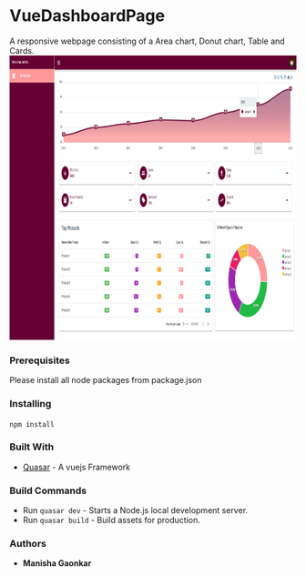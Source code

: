 # VueDashboardPage
A responsive webpage consisting of a Area chart, Donut chart, Table and Cards.
<img src="https://github.com/mani279/VueDashboardPage/blob/main/public/admin_dashboard_quasar.png?raw=true" height="500">

### Prerequisites
Please install all node packages from package.json

### Installing
`npm install`

### Built With
* [Quasar](https://quasar.dev/) - A vuejs Framework

### Build Commands
* Run `quasar dev` - Starts a Node.js local development server.
* Run `quasar build` - Build assets for production.

### Authors
* **Manisha Gaonkar**